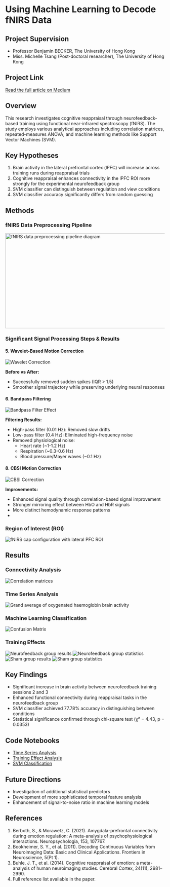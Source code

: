 # Using Machine Learning to Decode fNIRS Data

## Project Supervision
- Professor Benjamin BECKER, The University of Hong Kong
- Miss. Michelle Tsang (Post-doctoral researcher), The University of Hong Kong

## Project Link
[Read the full article on Medium](https://medium.com/@jackson3b04/using-machine-learning-to-decode-fnirs-data-f5cb3aab1291)

## Overview
This research investigates cognitive reappraisal through neurofeedback-based training using functional near-infrared spectroscopy (fNIRS). The study employs various analytical approaches including correlation matrices, repeated-measures ANOVA, and machine learning methods like Support Vector Machines (SVM).

## Key Hypotheses
1. Brain activity in the lateral prefrontal cortex (lPFC) will increase across training runs during reappraisal trials
2. Cognitive reappraisal enhances connectivity in the lPFC ROI more strongly for the experimental neurofeedback group
3. SVM classifier can distinguish between regulation and view conditions
4. SVM classifier accuracy significantly differs from random guessing

## Methods

### fNIRS Data Preprocessing Pipeline
<img src="https://github.com/user-attachments/assets/d21167e4-0caa-48bd-8342-d21f4903a7c3" width="800" height="300" alt="fNIRS data preprocessing pipeline diagram"/>

### Significant Signal Processing Steps & Results

#### 5. Wavelet-Based Motion Correction
![Wavelet Correction](https://github.com/user-attachments/assets/442c8a3b-801f-4a4c-9a4e-75149bb901f7)

**Before vs After:**
- Successfully removed sudden spikes (IQR > 1.5)
- Smoother signal trajectory while preserving underlying neural responses

#### 6. Bandpass Filtering
![Bandpass Filter Effect](https://github.com/user-attachments/assets/069dc3c0-ee82-41b0-ba09-65db6c099717)

**Filtering Results:**
- High-pass filter (0.01 Hz): Removed slow drifts
- Low-pass filter (0.4 Hz): Eliminated high-frequency noise
- Removed physiological noise:
  - Heart rate (~1-1.2 Hz)
  - Respiration (~0.3-0.6 Hz)
  - Blood pressure/Mayer waves (~0.1 Hz)

#### 8. CBSI Motion Correction
![CBSI Correction](https://github.com/user-attachments/assets/81355bcc-ccbf-4c11-a811-13add6567f04)

**Improvements:**
- Enhanced signal quality through correlation-based signal improvement
- Stronger mirroring effect between HbO and HbR signals
- More distinct hemodynamic response patterns
- 
### Region of Interest (ROI)
![fNIRS cap configuration with lateral PFC ROI](https://github.com/user-attachments/assets/63ad0b0d-9562-44a2-902e-0b58f154f765)

## Results

### Connectivity Analysis
![Correlation matrices](https://github.com/user-attachments/assets/80c5dad1-41fe-46c5-81f9-26dd58ff79b9)

### Time Series Analysis
![Grand average of oxygenated haemoglobin brain activity](https://github.com/user-attachments/assets/3121983d-4077-4c54-8b0e-5ae96d968aaa)

### Machine Learning Classification
![Confusion Matrix](https://github.com/user-attachments/assets/73f78d9a-ebb7-43b3-be19-4aaba3e730ab)

### Training Effects
![Neurofeedback group results](https://github.com/user-attachments/assets/37ec65ab-350c-4d3b-b069-5b99e6fea2fe)
![Neurofeedback group statistics](path/to/figure12b.png)
![Sham group results](https://github.com/user-attachments/assets/3f0555a5-b4a2-41d5-a63f-226503a4953f)
![Sham group statistics](path/to/figure13b.png)



## Key Findings
- Significant increase in brain activity between neurofeedback training sessions 2 and 3
- Enhanced functional connectivity during reappraisal tasks in the neurofeedback group
- SVM classifier achieved 77.78% accuracy in distinguishing between conditions
- Statistical significance confirmed through chi-square test (χ² = 4.43, p = 0.0353)

## Code Notebooks
- [Time Series Analysis](https://colab.research.google.com/drive/1FihVOAB9FzkabtAvvs_wnaAwZkQ5U6hC)
- [Training Effect Analysis](https://colab.research.google.com/drive/1RwM6ios_9bD7f5zta75dY4O4DW6fxYOc?usp=sharing)
- [SVM Classification](https://colab.research.google.com/drive/1evaWxqxLImmzlgWtz8NJu5lWMRY8HMFS#scrollTo=nF-cLnec8Vxs)

## Future Directions
- Investigation of additional statistical predictors
- Development of more sophisticated temporal feature analysis
- Enhancement of signal-to-noise ratio in machine learning models

## References
1. Berboth, S., & Morawetz, C. (2021). Amygdala-prefrontal connectivity during emotion regulation: A meta-analysis of psychophysiological interactions. Neuropsychologia, 153, 107767.
2. Bookheimer, S. Y., et al. (2011). Decoding Continuous Variables from Neuroimaging Data: Basic and Clinical Applications. Frontiers in Neuroscience, 5(Pt 1).
3. Buhle, J. T., et al. (2014). Cognitive reappraisal of emotion: a meta-analysis of human neuroimaging studies. Cerebral Cortex, 24(11), 2981–2990.
4. Full reference list available in the paper.
